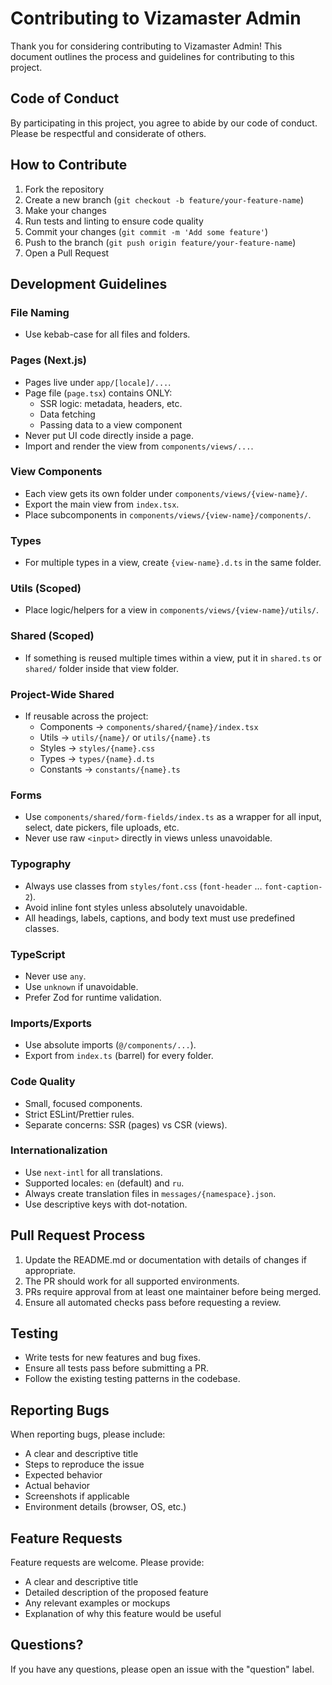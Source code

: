 # Contributing to Vizamaster Admin

Thank you for considering contributing to Vizamaster Admin! This document outlines the process and guidelines for contributing to this project.

## Code of Conduct

By participating in this project, you agree to abide by our code of conduct. Please be respectful and considerate of others.

## How to Contribute

1. Fork the repository
2. Create a new branch (`git checkout -b feature/your-feature-name`)
3. Make your changes
4. Run tests and linting to ensure code quality
5. Commit your changes (`git commit -m 'Add some feature'`)
6. Push to the branch (`git push origin feature/your-feature-name`)
7. Open a Pull Request

## Development Guidelines

### File Naming

- Use kebab-case for all files and folders.

### Pages (Next.js)

- Pages live under `app/[locale]/...`.
- Page file (`page.tsx`) contains ONLY:
  - SSR logic: metadata, headers, etc.
  - Data fetching
  - Passing data to a view component
- Never put UI code directly inside a page.
- Import and render the view from `components/views/...`.

### View Components

- Each view gets its own folder under `components/views/{view-name}/`.
- Export the main view from `index.tsx`.
- Place subcomponents in `components/views/{view-name}/components/`.

### Types

- For multiple types in a view, create `{view-name}.d.ts` in the same folder.

### Utils (Scoped)

- Place logic/helpers for a view in `components/views/{view-name}/utils/`.

### Shared (Scoped)

- If something is reused multiple times within a view, put it in `shared.ts` or `shared/` folder inside that view folder.

### Project-Wide Shared

- If reusable across the project:
  - Components → `components/shared/{name}/index.tsx`
  - Utils → `utils/{name}/` or `utils/{name}.ts`
  - Styles → `styles/{name}.css`
  - Types → `types/{name}.d.ts`
  - Constants → `constants/{name}.ts`

### Forms

- Use `components/shared/form-fields/index.ts` as a wrapper for all input, select, date pickers, file uploads, etc.
- Never use raw `<input>` directly in views unless unavoidable.

### Typography

- Always use classes from `styles/font.css` (`font-header` … `font-caption-2`).
- Avoid inline font styles unless absolutely unavoidable.
- All headings, labels, captions, and body text must use predefined classes.

### TypeScript

- Never use `any`.
- Use `unknown` if unavoidable.
- Prefer Zod for runtime validation.

### Imports/Exports

- Use absolute imports (`@/components/...`).
- Export from `index.ts` (barrel) for every folder.

### Code Quality

- Small, focused components.
- Strict ESLint/Prettier rules.
- Separate concerns: SSR (pages) vs CSR (views).

### Internationalization

- Use `next-intl` for all translations.
- Supported locales: `en` (default) and `ru`.
- Always create translation files in `messages/{namespace}.json`.
- Use descriptive keys with dot-notation.

## Pull Request Process

1. Update the README.md or documentation with details of changes if appropriate.
2. The PR should work for all supported environments.
3. PRs require approval from at least one maintainer before being merged.
4. Ensure all automated checks pass before requesting a review.

## Testing

- Write tests for new features and bug fixes.
- Ensure all tests pass before submitting a PR.
- Follow the existing testing patterns in the codebase.

## Reporting Bugs

When reporting bugs, please include:

- A clear and descriptive title
- Steps to reproduce the issue
- Expected behavior
- Actual behavior
- Screenshots if applicable
- Environment details (browser, OS, etc.)

## Feature Requests

Feature requests are welcome. Please provide:

- A clear and descriptive title
- Detailed description of the proposed feature
- Any relevant examples or mockups
- Explanation of why this feature would be useful

## Questions?

If you have any questions, please open an issue with the "question" label.
